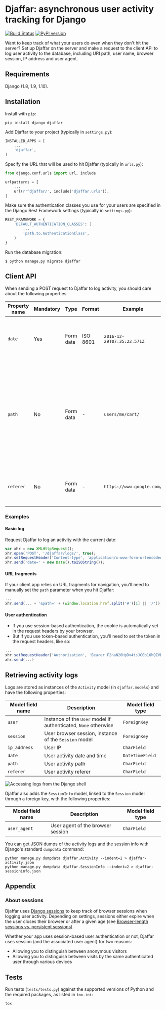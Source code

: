# Djaffar: asynchronous user activity tracking for Django
[![Build Status](https://travis-ci.org/arnaudrenaud/django-djaffar.svg?branch=master)](https://travis-ci.org/arnaudrenaud/django-djaffar)
[![PyPI version](https://badge.fury.io/py/django-djaffar.svg)](https://badge.fury.io/py/django-djaffar)

Want to keep track of what your users do even when they don't hit the server? Set up Djaffar on the server and make a request to the client API to log user activity to the database, including URI path, user name, browser session, IP address and user agent.


## Requirements

Django (1.8, 1.9, 1.10).

## Installation

Install with `pip`:
```
pip install django-djaffar
```

Add Djaffar to your project (typically in `settings.py`):
```python
INSTALLED_APPS = [
    ...
    'djaffar',
]
```

Specify the URL that will be used to hit Djaffar (typically in `urls.py`):
```python
from django.conf.urls import url, include

urlpatterns = [
    ...
    url(r'^djaffar/', include('djaffar.urls')),
]
```

Make sure the authentication classes you use for your users are specified in the Django Rest Framework settings (typically in `settings.py`):
```python
REST_FRAMEWORK = {
    'DEFAULT_AUTHENTICATION_CLASSES': (
        ...
        'path.to.AuthenticationClass',
    )
}
```

Run the database migration:
```
$ python manage.py migrate djaffar
```

## Client API

When sending a POST request to Djaffar to log activity, you should care about the following properties:

| Property name | Mandatory | Type | Format | Example | Usage |
| ------------- | --------- | ---- | ------ | ------- | ----- |
| `date`   | Yes       | Form data | ISO 8601 | `2016-12-29T07:35:22.571Z` | Date and time when the log request is initiated. |
| `path`   | No        | Form data | - | `users/me/cart/` | URL path taken by the user. If not specified, the referer *from the request headers* (not the `referer` form data property) will be used in place. |
| `referer` | No        | Form data | - | `https://www.google.com/` | URL of the page the user comes from (if any). |

### Examples

#### Basic log
Request Djaffar to log an activity with the current date:
```javascript
var xhr = new XMLHttpRequest();
xhr.open('POST', '/djaffar/logs/', true);
xhr.setRequestHeader('Content-type', 'application/x-www-form-urlencoded');
xhr.send('date=' + new Date().toISOString());
```

#### URL fragments
If your client app relies on URL fragments for navigation, you'll need to manually set the `path` parameter when you hit Djaffar:
```javascript
...
xhr.send(... + '&path=' + (window.location.href.split('#')[1] || '/'))
```

#### User authentication

- If you use session-based authentication, the cookie is automatically set in the request headers by your browser.
- But if you use token-based authentication, you'll need to set the token in the request headers, like so:
```javascript
...
xhr.setRequestHeader('Authorization', 'Bearer F2naN20HpDv4tsJC0b1OhQZVDwRiEy');
xhr.send(...)
```

## Retrieving activity logs

Logs are stored as instances of the `Activity` model (in `djaffar.models`) and have the following properties:

| Model field name | Description | Model field type |
| ---------------- | ----------- | ---------------- |
| `user` | Instance of the `User` model if authenticated, `None` otherwise | `ForeignKey` |
| `session` | User browser session, instance of the `Session` model | `ForeignKey` |
| `ip_address` | User IP | `CharField` |
| `date` | User activity date and time | `DateTimeField` |
| `path` | User activity path | `CharField` |
| `referer` | User activity referer | `CharField` |

![Accessing logs from the Django shell](https://trello-attachments.s3.amazonaws.com/5841a8e7863eaf470b1e5d57/585d6cb3d8336749a4162b7f/c6717d6623b04b3f791718c88e9f21a1/Screen_Shot_2016-12-27_at_10.15.08.png)

Djaffar also adds the `SessionInfo` model, linked to the `Session` model through a foreign key, with the following properties:

| Model field name | Description | Model field type |
| ---------------- | ----------- | ---------------- |
| `user_agent`     | User agent of the browser session | `CharField` |

You can get JSON dumps of the activity logs and the session info with Django's standard `dumpdata` command:
```
python manage.py dumpdata djaffar.Activity --indent=2 > djaffar-activity.json
python manage.py dumpdata djaffar.SessionInfo --indent=2 > djaffar-sessioninfo.json
```

## Appendix

### About sessions
Djaffar uses [Django sessions](https://docs.djangoproject.com/en/1.10/topics/http/sessions/) to keep track of browser sessions when logging user activity. Depending on settings, sessions either expire when the user closes their browser or after a given age (see [Browser-length sessions vs. persistent sessions](https://docs.djangoproject.com/en/1.10/topics/http/sessions/#browser-length-vs-persistent-sessions)).

Whether your app uses session-based user authentication or not, Djaffar uses session (and the associated user agent) for two reasons:

- Allowing you to distinguish between anonymous visitors
- Allowing you to distinguish between visits by the same authenticated user through various devices

## Tests

Run tests (`tests/tests.py`) against the supported versions of Python and the required packages, as listed in `tox.ini`:
```
tox
```